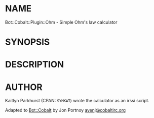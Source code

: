 # NAME

Bot::Cobalt::Plugin::Ohm - Simple Ohm's law calculator

# SYNOPSIS

# DESCRIPTION

# AUTHOR

Kaitlyn Parkhurst (CPAN: `SYMKAT`) wrote the calculator as an irssi script.

Adapted to [Bot::Cobalt](https://metacpan.org/pod/Bot::Cobalt) by Jon Portnoy <avenj@cobaltirc.org>
